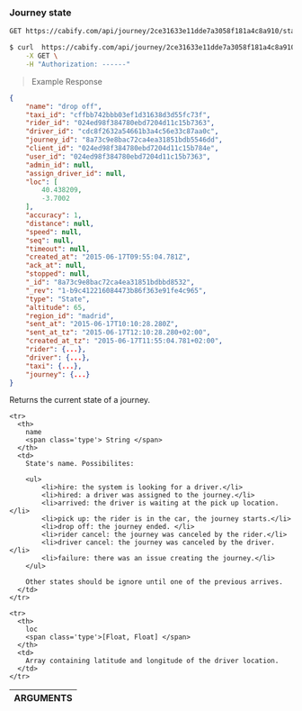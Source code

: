 ### Journey state

~~~bash
GET https://cabify.com/api/journey/2ce31633e11dde7a3058f181a4c8a910/state
~~~

>

~~~bash
$ curl  https://cabify.com/api/journey/2ce31633e11dde7a3058f181a4c8a910/state \
    -X GET \
    -H "Authorization: ------"
~~~

> Example Response

~~~json
{
    "name": "drop off",
    "taxi_id": "cffbb742bbb03ef1d31638d3d55fc73f",
    "rider_id": "024ed98f384780ebd7204d11c15b7363",
    "driver_id": "cdc8f2632a54661b3a4c56e33c87aa0c",
    "journey_id": "8a73c9e8bac72ca4ea31851bdb5546dd",
    "client_id": "024ed98f384780ebd7204d11c15b784e",
    "user_id": "024ed98f384780ebd7204d11c15b7363",
    "admin_id": null,
    "assign_driver_id": null,
    "loc": [
        40.438209,
        -3.7002
    ],
    "accuracy": 1,
    "distance": null,
    "speed": null,
    "seq": null,
    "timeout": null,
    "created_at": "2015-06-17T09:55:04.781Z",
    "ack_at": null,
    "stopped": null,
    "_id": "8a73c9e8bac72ca4ea31851bdbbd8532",
    "_rev": "1-b9c412216084473b86f363e91fe4c965",
    "type": "State",
    "altitude": 65,
    "region_id": "madrid",
    "sent_at": "2015-06-17T10:10:28.280Z",
    "sent_at_tz": "2015-06-17T12:10:28.280+02:00",
    "created_at_tz": "2015-06-17T11:55:04.781+02:00",
    "rider": {...},
    "driver": {...},
    "taxi": {...},
    "journey": {...}
}
~~~

Returns the current state of a journey.

<table class="vertical">
  <thead>
    <tr><th colspan="2">ARGUMENTS</th></tr>
  </thead>
  <tbody>

    <tr>
      <th>
        name
        <span class='type'> String </span>
      </th>
      <td>
        State's name. Possibilites:

        <ul>
            <li>hire: the system is looking for a driver.</li>
            <li>hired: a driver was assigned to the journey.</li>
            <li>arrived: the driver is waiting at the pick up location.</li>
            <li>pick up: the rider is in the car, the journey starts.</li>
            <li>drop off: the journey ended. </li>
            <li>rider cancel: the journey was canceled by the rider.</li>
            <li>driver cancel: the journey was canceled by the driver.</li>
            <li>failure: there was an issue creating the journey.</li>
        </ul>

        Other states should be ignore until one of the previous arrives.
      </td>
    </tr>

    <tr>
      <th>
        loc
        <span class='type'>[Float, Float] </span>
      </th>
      <td>
        Array containing latitude and longitude of the driver location.
      </td>
    </tr>

  </tbody>
</table>
